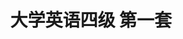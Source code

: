 ---
layout: cet
pageName: examination
title: 大学英语四级 第一套
period: 2018年06月
courseID: 
description: 
parts:
  - title: Writing
    length: 30
    description: （请于正式开考后半小时内完成该部分，之后将进行听力考试）
    tip: 请用黑色签字笔在答题卡 1 指定区域内作答作文题，在试题册上的作答无效！
    directions: For this part, you are allowed 30 minutes to write a short easy on <strong>on the importance of reading ability and how to develop it</strong>. you should write at least 120 words but no more than 180 words.
    questions: 
      - title: 
        type: textarea
        answer: <p class="pgh-indent">As the most frequently used way to get access to the original material, reading has always been considered one of the most important parts of language learning. This explains why reading skills should be highly emphasized.</p><p class="pgh-indent">Then how to improve our reading skills? First of all, scan the material before we begin. Whatever the purpose of our reading is, take a few minutes to look the piece over to check and see how the work is structured and presented. Secondly, try not to reach for the dictionary when we come to a word we don't know. Instead, try to guess the meaning of the word based on the context. Last but not least, write a few sentences to summarize what we've read since it is a way of checking that we understand what we're reading.</p><p class="pgh-indent">Above all, reading has important benefits and can help us learn the language faster and more completely, which encourages each language learner to develop their reading skills as suggested.</p>
  - title: Listening Comprehension
    length: 25
    audio: http://xia2.kekenet.com/Sound/2018/08/201806cet401.mp3
    sections: 
      - title: Section A
        directions: In this section, you will hear three news reports. At the end of each news report, you will hear two or three questions. Both the news report and the questions will be spoken only once. After you hear a question, you must choose the best answer from the four choices marked A), B), C) and D). Then mark the corresponding letter on <strong>Answer Sheet 1</strong> with a single line through the centre.
        questions: 
          - title: Questions 1 and 2 are based on the passage you have just heard.
            type: radio
            options:
              - answer: The return of a bottled message to its owner's daughter.
                isTrue: true
              - answer: A New Hampshire man's joke with friends on his wife.
                isTrue: false
              - answer: A father's message for his daughter.
                isTrue: false
              - answer: The history of a century-old motel.
                isTrue: false
          - title: 
            type: radio
            options:
              - answer: She wanted to show gratitude for his kindness.
                isTrue: false
              - answer: She wanted to honor her father's promise.
                isTrue: true
              - answer: She had been asked by her father to do so.
                isTrue: false
              - answer: She was excited to see her father's handwriting.
                isTrue: false
          - title: Questions 3 and 4 are based on the passage you have just heard.
            type: radio
            options:
              - answer: People were concerned about the number of bees.
                isTrue: false
              - answer: Several cases of Zika disease had been identified.
                isTrue: true
              - answer: Two million bees were infected with disease.
                isTrue: false
              - answer: Zika virus had destroyed some bee farms.
                isTrue: false
          - title: 
            type: radio
            options:
              - answer: It apologized to its customers.
                isTrue: false
              - answer: It was forced to kill its bees.
                isTrue: false
              - answer: It lost a huge stock of bees.
                isTrue: true
              - answer: It lost 2.5 million dollars.
                isTrue: false
          - title: Questions 5 to 7 are based on the passage you have just heard.
            type: radio
            options:
              - answer: It stayed in the air for about two hours.
                isTrue: true
              - answer: It took off and landed on a football field.
                isTrue: false
              - answer: It proved to be of high commercial value.
                isTrue: false
              - answer: It made a series of sharp turns in the sky.
                isTrue: false
          - title: 
            type: radio
            options:
              - answer: Engineering problems.
                isTrue: false
              - answer: The air pollution it produced.
                isTrue: false
              - answer: Inadequate funding.
                isTrue: true
              - answer: The opposition from the military.
                isTrue: false
          - title: 
            type: radio
            options:
              - answer: It uses the latest aviation technology.
                isTrue: false
              - answer: It flies faster than a commercial jet.
                isTrue: false
              - answer: It is a safer means of transportation.
                isTrue: false
              - answer: It is more environmentally friendly.
                isTrue: true
      - title: Section B
        directions: In this section, you will hear two long conversations. At the end of each conversation, you will hear four questions. Both the conversation and the questions will be spoken only once. After you hear a question, you must choose the best answer from the four choices marked A), B), C) and D). Then mark the corresponding letter on <strong>Answer Sheet 1</strong> with a single line through the centre.
        questions: 
          - title: Questions 8 to 11 are based on the passage you have just heard.
            type: radio
            options:
              - answer: It seems a depressing topic.
                isTrue: true
              - answer: It sounds quite alarming.
                isTrue: false
              - answer: It has little impact on our daily life.
                isTrue: false
              - answer: It is getting more serious these days.
                isTrue: false
          - title:  
            type: radio
            options:
              - answer: The man doesn't understand Spanish.
                isTrue: false
              - answer: The woman doesn't really like dancing.
                isTrue: false
              - answer: They don't want something too noisy.
                isTrue: false
              - answer: They can't make it to the theatre in time.
                isTrue: true
          - title: 
            type: radio
            options:
              - answer: It would be more fun without Mr. Whitehead hosting.
                isTrue: false
              - answer: It has too many acts to hold the audience's attention.
                isTrue: false
              - answer: It is the most amusing show he has ever watched.
                isTrue: true
              - answer: It is a show inappropriate for a night of charity.
                isTrue: false
          - title: 
            type: radio
            options:
              - answer: Watch a comedy.
                isTrue: false
              - answer: Go and see the dance.
                isTrue: true
              - answer: Book the tickets online. 
                isTrue: false
              - answer: See a film with the man.
                isTrue: false
          - title: Questions 12 to 15 are based on the passage you have just heard.
            type: radio
            options:
              - answer: Most of her schoolmates are younger than she is.
                isTrue: false
              - answer: She simply has no idea what school to transfer to.
                isTrue: false
              - answer: There are too many activities for her to cope with.
                isTrue: false
              - answer: She worries she won't fit in as a transfer student.
                isTrue: true
          - title:  
            type: radio
            options:
              - answer: Seek advice from senior students.
                isTrue: false
              - answer: Pick up some meaningful hobbies.
                isTrue: false
              - answer: Participate in after-school activities.
                isTrue: true
              - answer: Look into what the school offers.
                isTrue: false
          - title: 
            type: radio
            options:
              - answer: Give her help whenever she needs it.
                isTrue: true
              - answer: Accept her as a transfer student.
                isTrue: false
              - answer: Find her accommodation on campus.
                isTrue: false
              - answer: Introduce her to her roommates.
                isTrue: false
          - title: 
            type: radio
            options:
              - answer: She has interests similar to Mr. Lee's.
                isTrue: false
              - answer: She has become friends with Catherine.
                isTrue: false
              - answer: She has chosen the major Catherine has.
                isTrue: false
              - answer: She has just transferred to the college.
                isTrue: true
      - title: Section C
        directions: In this section, you will hear three passages. At the end of each passage, you will hear three or four questions. Both the passage and the questions will be spoken only once. After you hear a question, you must choose the best answer from the four choices marked A), B), C) and D). Then mark the corresponding letter on <strong>Answer Sheet 1</strong> with a single line through the centre.
        questions: 
          - title: Questions 16 to 18 are based on the passage you have just heard.
            type: radio
            options:
              - answer: To investigate how being overweight impacts on health.
                isTrue: false
              - answer: To find out which physical drive is the most powerful.
                isTrue: true
              - answer: To discover what most mice like to eat.
                isTrue: false
              - answer: To determine what feelings mice have.
                isTrue: false
          - title: 
            type: radio
            options:
              - answer: When they are hungry.
                isTrue: true
              - answer: When they are thirsty.
                isTrue: false
              - answer: When they smell food.
                isTrue: false
              - answer: When they want company.
                isTrue: false
          - title: 
            type: radio
            options:
              - answer: They search for food in groups.
                isTrue: false
              - answer: They are overweight when food is plenty.
                isTrue: false
              - answer: They prefer to be with other mice.
                isTrue: true
              - answer: They enjoy the company of other animals.
                isTrue: false
          - title: Questions 19 to 21 are based on the passage you have just heard.
            type: radio
            options:
              - answer: Its construction started before World War I.
                isTrue: false
              - answer: Its construction cost more than $40 billion.
                isTrue: false
              - answer: It is efficiently used for transport.
                isTrue: false
              - answer: It is one of the best in the world.
                isTrue: true
          - title: 
            type: radio
            options:
              - answer: To improve transportation in the countryside.
                isTrue: false
              - answer: To move troops quickly from place to place.
                isTrue: true
              - answer: To enable people to travel at a higher speed.
                isTrue: false
              - answer: To speed up the transportation of goods.
                isTrue: false
          - title: 
            type: radio
            options:
              - answer: In the 1970s.
                isTrue: true
              - answer: In the 1960s. 
                isTrue: false
              - answer: In the 1950s.
                isTrue: false
              - answer: In the 1940s.
                isTrue: false
          - title: Questions 22 to 25 are based on the passage you have just heard.
            type: radio
            options:
              - answer: Chatting while driving.
                isTrue: false
              - answer: Messaging while driving.
                isTrue: true
              - answer: Driving under age.
                isTrue: false
              - answer: Speeding on highways.
                isTrue: false
          - title: 
            type: radio
            options:
              - answer: A gadget to hold a phone on the steering wheel.
                isTrue: false
              - answer: A gadget to charge the phone in a car.
                isTrue: false
              - answer: A device to control the speed of a vehicle.
                isTrue: false
              - answer: A device to ensure people drive with both hands.
                isTrue: true
          - title: 
            type: radio
            options:
              - answer: The car keeps flashing its headlights.
                isTrue: false
              - answer: The car slows down gradually to a halt.
                isTrue: false
              - answer: They are alerted with a light and a sound.
                isTrue: true
              - answer: They get a warning on their smart phone.
                isTrue: false
          - title: 
            type: radio
            options:
              - answer: Installing a camera.
                isTrue: false
              - answer: Using a connected app.
                isTrue: true
              - answer: Checking their emails.
                isTrue: false
              - answer: Keeping a daily record.
                isTrue: false
  - title: Reading Comprehension
    length: 40
    sections: 
      - title: Section A
        directions: In this section, there is a passage with ten blanks. You are required to select one word for each blank from a list of choices given in a word bank following the passage. Read the passage through carefully before making your choices. Each choice in the bank is identified by a letter. Please mark the corresponding letter for each item on <strong>Answer Sheet 2</strong> with a single line through the centre. You may not use any of the words in the bank more than once.
        article: <p class="pgh-indent">An office tower on Miller Street in Manchester is completely covered in solar panels. They are used to create some of the energy used by the insurance company inside. When the tower was first ____26____ in 1962, it was covered with thin square stones. These small square stones became a problem for the building and continued to fall off the face for 40 years until a major renovation was ____27____. During this renovation the building's owners, CIS, ____28____ the solar panel company, Solarcentury. They agreed to cover the entire building in solar panels. In 2004, the completed CIS tower became Europe's largest ____29____ of vertical solar panels. A vertical solar project on such a large ____30____ has never been repeated since.</p><p class="pgh-indent">Covering a skyscraper with solar panels had never been done before, and the CIS tower was chosen as one of the "10 best green energy projects". For a long time after this renovation project, it was the tallest building in the United Kingdom, but it was ____31____ overtaken by the Millbank Tower.</p><p class="pgh-indent">Green buildings like this aren't ____32____ cost-efficient for the investor, but it does produce much less pollution than that caused by energy ____33____ through fossil fuels. As solar panels get ____34____, the world is likely to see more skyscrapers covered in solar panels, collecting energy much like trees do. Imagine a world where building the tallest skyscraper wasn't a race of ____35____, but rather one to collect the most solar energy.</p>
        questions:
          - title: 
            type: select
            answer: E
          - title: 
            type: select
            answer: O
          - title: 
            type: select
            answer: F
          - title: 
            type: select
            answer: C
          - title: 
            type: select
            answer: N
          - title: 
            type: select
            answer: I
          - title: 
            type: select
            answer: K
          - title: 
            type: select
            answer: L
          - title: 
            type: select
            answer: A
          - title: 
            type: select
            answer: J
        options:
          - answer: cheaper
          - answer: cleaner
          - answer: collection
          - answer: competed
          - answer: constructed
          - answer: consulted
          - answer: dimention
          - answer: discovered
          - answer: eventually
          - answer: height
          - answer: necessarily
          - answer: production
          - answer: range
          - answer: scale
          - answer: undertaken
      - title: Section B
        directions: In this section, you are going to read a passage with ten statements attached to it. Each statement contains information given in one of the paragraphs. Identify the paragraph from which the information is derived. You may choose a paragraph more than once. Each paragraph is marked with a letter. Answer the questions by marking the corresponding letter on <strong>Answer Sheet 2</strong>.
        article: <h3 class="text-center mt-2 mb-4"><strong>Some College Students Are Angry That They Have to Pay to Do Their Homework</strong></h3>
        paragraphs:
          - Digital learning systems now charge students for access codes needed to complete coursework, take quizzes, and turn in homework. As universities go digital, students are complaining of a new hit to their finances that's replacing—and sometimes joining—expensive textbooks&#58; pricey online access codes that are required to complete coursework and submit assignments.
          - The codes—which typically range in price from $80 to $155 per course—give students online access to systems developed by education companies like McGraw Hill and Pearson. These companies, which long reaped big profits as textbook publishers, have boasted that their new online offerings, when pushed to students through universities they partner with, represent the future of the industry.
          - But critics say the digital access codes represent the same profit-seeking <em>ethos</em>(观念) of the textbook business, and are even harder for students to opt out of. While they could once buy second-hand textbooks, or share copies with friends, the digital systems are essentially impossible to avoid.
          - -"When we talk about the access code we see it as the new face of the textbook <em>monopoly</em>(垄断), a new way to lock students around this system," said Ethan Senack, the higher education advocate for the U.S. Public Interest Research Group, to BuzzFeed News. "Rather than $250 (for a print textbook) you're paying $ 120," said Senack. "But because it's all digital it eliminates the used book market and eliminates any sharing and because homework and tests are through an access code, it eliminates any ability to opt out."
          - Sarina Harpet, a 19-year-old student at Virginia Tech, was faced with a tough dilemma when she first started college in 2015—pay rent or pay to turn in her chemistry homework. She told BuzzFeed News that her freshman chemistry class required her to use Connect, a system provided by McGraw Hill where students can submit homework, take exams and track their grades. But the code to access the program cost $120——a big sum for Harper, who had already put down $450 for textbooks, and had rent day approaching.
          - She decided to wait for her next work-study paycheck, which was typically $150-$200, to pay for the code. She knew that her chemistry grade may take a dive as a result. "It's a balancing act," she said. "Can I really afford these access codes now?" She didn't hand in her first two assignments for chemistry, which started her out in the class with a failing grade.
          - The access codes may be another financial headache for students, but for textbook businesses, they're the future. McGraw Hill, which controls 21% of the higher education market, reported in March that its digital content sales exceeded print sales for the first time in 2015. The company said that 45% of its $ 140 million revenue in 2015 "was derived from digital products."
          - A Pearson spokesperson told BuzzFeed News that "digital materials are less expensive and a good investment" that offer new features, like audio texts, personalized knowledge checks and expert videos. Its digital course materials save students up to 60% compared to traditional printed textbooks, the company added. McGraw Hill didn't respond to a request for comment, but its CEO David Levin told the Financial Times in August that "in higher education, the era of the printed textbook is now over."
          - The textbook industry insists the online systems represent a better deal for students. "These digital products aren't just mechanisms for students to submit homework, they offer all kinds of features," David Anderson, the executive director of higher education with the Association of American Publishers, told BuzzFeed News. "It helps students understand in a way that you can't do with print homework assignments."
          - David Hunt, an associate professor in sociology at Augusta University, which has rolled out digital textbooks across its math and psychology departments, told BuzzFeed News that he understands the utility of using systems that require access codes. But he doesn't require his students to buy access to a learning program that controls the class assignments. "I try to make things as inexpensive as possible," said Hunt, who uses free digital textbooks for his classes but designs his own curriculum. "The online systems may make my life a lot easier but I feel like I'm giving up control. The discussions are the things where my expertise can benefit the students most."
          - A 20-year-old junior at Georgia Southern University told BuzzFeed News that she normally spends $500-$600 on access codes for class. In one case, the professor didn't require students to buy a textbook, just an access code to turn in homework. This year she said she spent $900 on access codes to books and programs. "That's two months of rent," she said. "You can't sell any of it back. With a traditional textbook you can sell it for $30-$50 and that helps to pay for your new semester's books. With an access code, you're out of that money. "
          - Benjamin Wolverton, a 19-year-old student at the University of South Carolina, told BuzzFeed News that "it's ridiculous that after paying tens of thousands in tuition we have to pay for all these access codes to do our homework." Many of the access codes he's purchased have been required simply to complete homework or quizzes. "Often it's only 10% of your grade in class." he said. "You're paying so much money for something that hardly affects your grade—but if you didn't have it, it would affect your grades enough. It would be bad to start out at a B or C." Wolverton said he spent $500 on access codes for digital books and programs this semester.
          - Harper, a <em>poultry</em>(家禽) science major, is taking chemistry again this year and had to buy a new access code to hand in her homework. She rented her economics and statistics textbooks for about $20 each. But her access codes for homework, which can't be rented or bought second-hand, were her most expensive purchases&#58; $120 and $85.
          - She still remembers the sting of her first experience skipping an assignment due to the high prices. "We don't really have a missed assignment policy," she said. "If you miss it, you just miss it. I just got zeros on a couple of first assignments. I managed to pull everything back up. But as a scared freshman looking at their grades, it's not fun."
        questions: 
          - title: A student's yearly expenses on access codes may amount to their rent for two months.
            type: select
            answer: K
          - title: The online access codes may be seen as a way to tie the students to the digital system.
            type: select
            answer: D
          - title: If a student takes a course again, they may have to buy a new access code to submit their assignments.
            type: select
            answer: M
          - title: McGraw Hill accounts for over one-fifth of the market share of college textbooks.
            answer: G
          - title: Many traditional textbook publishers are now offering online digital products, which they believe will be the future of the publishing business.
            type: select
            answer: B
          - title: One student complained that they now had to pay for access codes in addition to the high tuition.
            type: select
            answer: L
          - title: Digital materials can cost students less than half the price of traditional printed books according to a publisher.
            type: select
            answer: H
          - title: One student decided not to buy her access code until she received the pay for her part-time job.
            type: select
            answer: F
          - title: Online systems may deprive teachers of opportunities to make the best use of their expertise for their students.
            type: select
            answer: J
          - title: Digital access codes are criticized because they are profit-driven just like the textbook business.
            type: select
            answer: C
      - title: Section C
        directions: There are 2 passages in this section. Each passage is followed by some questions or unfinished statements. For each of them there are four choices marked A), B), C) and D). You should decide on the best choice and mark the corresponding letter on <strong>Answer Sheet 2</strong> with a single line through the centre.
        passages:
          - title: Questions 46 to 50 are based on the following passage.
            article: <p class="pgh-indent">Losing your ability to think and remember is pretty scary. We know the risk of <em>dementia</em>(痴呆症) increases with age. But if you have memory slips, you probably needn't worry. There are pretty clear differences between signs of dementia and age-related memory loss.</p><p class="pgh-indent">After age 50, it's quite common to have trouble remembering the names of people, places and things quickly, says Dr. Kirk Daffner of Brigham and Women's Hospital in Boston.</p><p class="pgh-indent">The brain ages just like the rest of the body. Certain parts shrink, especially areas in the brain that are important to learning, memory and planning. Changes in brain cells can affect communication between different regions of the brain. And blood flow can be reduced as blood vessels narrow.</p><p class="pgh-indent">Forgetting the name of an actor in a favorite movie, for example, is nothing to worry about. But if you forget the plot of the movie or don't remember even seeing it, that's far more concerning, Daffner says.</p><p class="pgh-indent">When you forget entire experiences, he says, that's "a red flag that something more serious may be involved." Forgetting how to operate a familiar object like a microwave oven, or forgetting how to drive to the house of a friend you've visited many times before can also be signs of something going wrong.</p><p class="pgh-indent">But even then, Daffner says, people shouldn't panic. There are many things that can cause confusion and memory loss, including health problems like temporary stoppage of breathing during sleep, high blood pressure, or depression, as well as <em>medications</em>(药物) like antidepressants.</p><p class="pgh-indent">You don't have to figure this out on your own. Daffner suggests going to your doctor to check on medications, health problems and other issues that could be affecting memory. And the best defense against memory loss is to try to prevent it by building up your brain's <em>cognitive</em>(认知的) reserve, Daffner says.</p><p class="pgh-indent">"Read books, go to movies, take on new hobbies or activities that force one to think in novel ways," he says. In other words, keep your brain busy and working. And also get physically active, because exercise is a known brain booster.</p>
            questions: 
              - title: Why does the author say that one needn't be concerned about memory slips?
                type: radio
                options:
                  - answer: Not all of them are symptoms of dementia.
                    isTrue: true
                  - answer: They occur only among certain groups of people.
                    isTrue: false
                  - answer: Not all of them are related to one's age.
                    isTrue: false
                  - answer: They are quite common among fifty-year-olds.
                    isTrue: false
              - title: What happens as we become aged according to the passage?
                type: radio
                options:
                  - answer: Our interaction skills deteriorate.
                    isTrue: false
                  - answer: Some parts of our brain stop functioning.
                    isTrue: false
                  - answer: Communication within our brain weakens.
                    isTrue: true
                  - answer: Our whole brain starts shrinking.
                    isTrue: false
              - title: Which memory-related symptom should people take seriously?
                type: radio
                options:
                  - answer: Totally forgetting how to do one's daily routines.
                    isTrue: true
                  - answer: Inability to recall details of one's life experiences.
                    isTrue: false
                  - answer: Failure to remember the names of movies or actors.
                    isTrue: false
                  - answer: Occasionally confusing the addresses of one's friends.
                    isTrue: false
              - title: What should people do when signs of serious memory loss show up?
                type: radio
                options:
                  - answer: Check the brain's cognitive reserve.
                    isTrue: false
                  - answer: Stop medications affecting memory.
                    isTrue: false
                  - answer: Turn to a professional for assistance.
                    isTrue: true
                  - answer: Exercise to improve their well-being.
                    isTrue: false
              - title: What is Dr. Daffner's advice for combating memory loss?
                type: radio
                options:
                  - answer: Having regular physical and mental checkups.
                    isTrue: false
                  - answer: Taking medicine that helps boost one's brain.
                    isTrue: false
                  - answer: Engaging in known memory repair activities.
                    isTrue: false
                  - answer: Staying active both physically and mentally.
                    isTrue: true
          - title: Questions 51 to 55 are based on the following passage.
            article: <p class="pgh-indent">A letter written by Charles Darwin in 1875 has been returned to the Smithsonian Institution <em>Archives</em>(档案馆) by the FBI after being stolen twice.</p><p class="pgh-indent">"We realized in the mid-1970s that it was missing," says Effie Kapsalis, head of the Smithsonian Insitution Archives. "It was noted as missing and likely taken by an intern (实习生), from what the FBI is telling us. Word got out that it was missing when someone asked to see the letter for research purposes," and the intern put the letter back. "The intern likely took the letter again once nobody was watching it."</p><p class="pgh-indent">Decades passed. Finally, the FBI received a tip that the stolen document was located very close to Washington, D.C. Their art crime team recovered the letter but were unable to press charges because the time of limitations had ended. The FBI worked closely with the Archives to determine that the letter was both authentic and definitely Smithsonian's property.</p><p class="pgh-indent">The letter was written by Darwin to thank an American geologist, Dr. Ferdinand Vandeveer Hayden, for sending him copies of his research into the geology of the region that would become Yellowstone National Park.</p><p class="pgh-indent">The letter is in fairly good condition, in spite of being out of the care of trained museum staff for so long. "It was luckily in good shape," says Kapsalis, "and we just have to do some minor things in order to be able to unfold it. It has some glue on it that has colored it slightly, but nothing that will prevent us from using it. After it is repaired, we will take digital photos of it and that will be available online. One of our goals is to get items of high research value or interest to the public online."</p><p class="pgh-indent">It would now be difficult for an intern, visitor or a thief to steal a document like this. "Archiving practices have changed greatly since the 1970s," says Kapsalis, "and we keep our high value documents in a safe that I don't even have access to."</p>
            questions: 
              - title: What happened to Darwin's letter in the 1970s?
                type: radio
                options:
                  - answer: It was recovered by the FBI.
                    isTrue: false
                  - answer: It was stolen more than once.
                    isTrue: true
                  - answer: It was put in the archives for research purposes.
                    isTrue: false
                  - answer: It was purchased by the Smithsonian Archives.
                    isTrue: false
              - title: What did the FBI do after the recovery of the letter?
                type: radio
                options:
                  - answer: They proved its authenticity.
                    isTrue: true
                  - answer: They kept it in a special safe.
                    isTrue: false
                  - answer: They arrested the suspect immediately.
                    isTrue: false
                  - answer: They pressed criminal charges in vain.
                    isTrue: false
              - title: What is Darwin's letter about?
                type: radio
                options:
                  - answer: The evolution of Yellowstone National Park.
                    isTrue: false
                  - answer: His cooperation with an American geologist.
                    isTrue: false
                  - answer: Some geological evidence supporting his theory.
                    isTrue: false
                  - answer: His acknowledgement of help from a professional.
                    isTrue: true
              - title: What will the Smithsonian Institution Archives do with the letter according to Kapsalis?
                type: radio
                options:
                  - answer: Reserve it for research purposes only. 
                    isTrue: false
                  - answer: Turn it into an object of high interest.
                    isTrue: false
                  - answer: Keep it a permanent secret.
                    isTrue: false
                  - answer: Make it available online.
                    isTrue: true
              - title: What has the past half century witnessed according to Kapsalis?
                type: radio
                options:
                  - answer: Growing interest in rare art objects.
                    isTrue: false
                  - answer: Radical changes in archiving practices.
                    isTrue: true
                  - answer: Recovery of various missing documents.
                    isTrue: false
                  - answer: Increases in the value of museum exhibits.
                    isTrue: false
  - title: Translation
    length: 30
    directions: For this part, you are allowed 30 minutes to translate a passage from Chinese into English. You should write your answer on <strong>Answer Sheet 2</strong>.
    questions: 
      - title: 过去，乘飞机出行对大多数中国人来说是难以想象的。如今，随着经济的发展和生活水平的提高，越来越多的中国人包括许多农民和外出务工人员都能乘飞机出行。他们可以乘飞机到达所有大城市，还有很多城市也在筹建机场。航空服务不断改进，而且经常会有廉价机票。近年来，节假日期间选择乘飞机外出旅游的人数在不断增加。
        type: textarea
        answer: In the past, traveling by plane was unimaginable for most Chinese people. Today, with the development of China's economy and the improvement of people's living standards, more and more Chinese people, including many farmers and migrant workers, can travel by air. They can fly to all major cities, and many other cities are also planning to build airports. Air services continue to improve, and there are often cheap flights. In recent years, the number of people choosing to travel by air during holidays has been increasing.
---